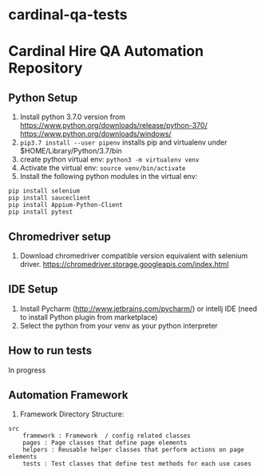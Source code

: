 # cardinal-qa-tests

# Cardinal Hire QA Automation Repository

## Python Setup
1. Install python 3.7.0 version from 
https://www.python.org/downloads/release/python-370/
https://www.python.org/downloads/windows/
2. `pip3.7 install --user pipenv`
installs pip and virtualenv under $HOME/Library/Python/3.7/bin
3. create python virtual env: `python3 -m virtualenv venv`
4. Activate the virtual env: `source venv/bin/activate`
5. Install the following python modules in the virtual env:
```pip install requests
pip install selenium
pip install sauceclient
pip install Appium-Python-Client
pip install pytest
```
## Chromedriver setup
1. Download chromedriver compatible version equivalent with selenium driver.
https://chromedriver.storage.googleapis.com/index.html

## IDE Setup
1. Install Pycharm (http://www.jetbrains.com/pycharm/) or intellj IDE (need to install Python plugin from marketplace)
2. Select the python from your venv as your python interpreter

## How to run tests
In progress

## Automation Framework
1. Framework Directory Structure:

```
src
    framework : Framework  / config related classes
    pages : Page classes that define page elements
    helpers : Reusable helper classes that perform actions on page elements
    tests : Test classes that define test methods for each use cases
```
